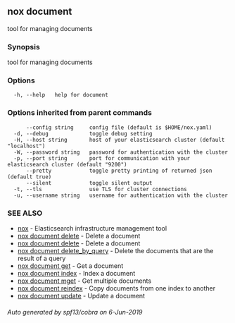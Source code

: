 ## nox document

tool for managing documents

### Synopsis

tool for managing documents

### Options

```
  -h, --help   help for document
```

### Options inherited from parent commands

```
      --config string     config file (default is $HOME/nox.yaml)
  -d, --debug             toggle debug setting
  -H, --host string       host of your elasticsearch cluster (default "localhost")
  -W, --password string   password for authentication with the cluster
  -p, --port string       port for communication with your elasticsearch cluster (default "9200")
      --pretty            toggle pretty printing of returned json (default true)
      --silent            toggle silent output
  -t, --tls               use TLS for cluster connections
  -u, --username string   username for authentication with the cluster
```

### SEE ALSO

* [nox](nox.md)	 - Elasticsearch infrastructure management tool
* [nox document delete](nox_document_delete.md)	 - Delete a document
* [nox document delete](nox_document_delete.md)	 - Delete a document
* [nox document delete_by_query](nox_document_delete_by_query.md)	 - Delete the documents that are the result of a query
* [nox document get](nox_document_get.md)	 - Get a document
* [nox document index](nox_document_index.md)	 - Index a document
* [nox document mget](nox_document_mget.md)	 - Get multiple documents
* [nox document reindex](nox_document_reindex.md)	 - Copy documents from one index to another
* [nox document update](nox_document_update.md)	 - Update a document

###### Auto generated by spf13/cobra on 6-Jun-2019
